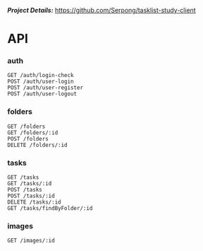 ***Project Details:*** https://github.com/Serpong/tasklist-study-client


# API

### auth
`GET /auth/login-check`  
`POST /auth/user-login`  
`POST /auth/user-register`  
`POST /auth/user-logout`  

### folders
`GET /folders`  
`GET /folders/:id`  
`POST /folders`  
`DELETE /folders/:id`  

### tasks
`GET /tasks`  
`GET /tasks/:id`  
`POST /tasks`  
`POST /tasks/:id`  
`DELETE /tasks/:id`  
`GET /tasks/findByFolder/:id`  

### images
`GET /images/:id`  
